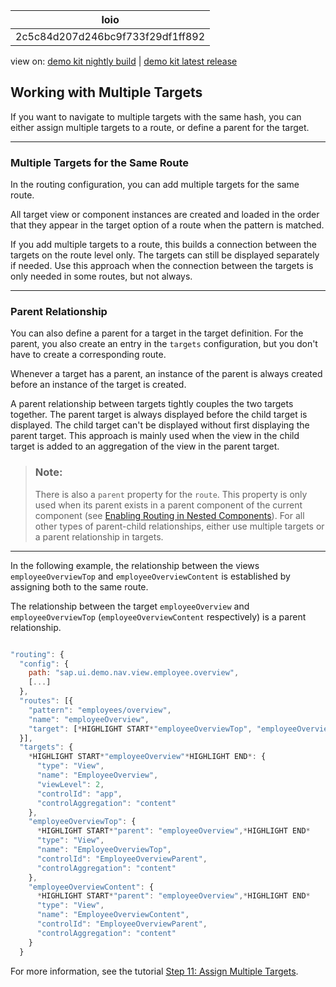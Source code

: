 <!-- loio2c5c84d207d246bc9f733f29df1ff892 -->

| loio |
| -----|
| 2c5c84d207d246bc9f733f29df1ff892 |

<div id="loio">

view on: [demo kit nightly build](https://openui5nightly.hana.ondemand.com/#/topic/2c5c84d207d246bc9f733f29df1ff892) | [demo kit latest release](https://openui5.hana.ondemand.com/#/topic/2c5c84d207d246bc9f733f29df1ff892)</div>

## Working with Multiple Targets

If you want to navigate to multiple targets with the same hash, you can either assign multiple targets to a route, or define a parent for the target.

***

### Multiple Targets for the Same Route

In the routing configuration, you can add multiple targets for the same route.

All target view or component instances are created and loaded in the order that they appear in the target option of a route when the pattern is matched.

If you add multiple targets to a route, this builds a connection between the targets on the route level only. The targets can still be displayed separately if needed. Use this approach when the connection between the targets is only needed in some routes, but not always.

***

### Parent Relationship

You can also define a parent for a target in the target definition. For the parent, you also create an entry in the `targets` configuration, but you don't have to create a corresponding route.

Whenever a target has a parent, an instance of the parent is always created before an instance of the target is created.

A parent relationship between targets tightly couples the two targets together. The parent target is always displayed before the child target is displayed. The child target can't be displayed without first displaying the parent target. This approach is mainly used when the view in the child target is added to an aggregation of the view in the parent target.

> ### Note:  
> There is also a `parent` property for the `route`. This property is only used when its parent exists in a parent component of the current component \(see [Enabling Routing in Nested Components](Enabling_Routing_in_Nested_Components_fb19f50.md)\). For all other types of parent-child relationships, either use multiple targets or a parent relationship in targets.

***

In the following example, the relationship between the views `employeeOverviewTop` and `employeeOverviewContent` is established by assigning both to the same route.

The relationship between the target `employeeOverview` and `employeeOverviewTop` \(`employeeOverviewContent` respectively\) is a parent relationship.

``` js

"routing": {
  "config": {
    path: "sap.ui.demo.nav.view.employee.overview",
    [...]
  },
  "routes": [{
    "pattern": "employees/overview",
    "name": "employeeOverview",
    "target": [*HIGHLIGHT START*"employeeOverviewTop", "employeeOverviewContent"*HIGHLIGHT END*]
  }],
  "targets": {
    *HIGHLIGHT START*"employeeOverview"*HIGHLIGHT END*: {
      "type": "View",
      "name": "EmployeeOverview",
      "viewLevel": 2,
      "controlId": "app",
      "controlAggregation": "content"
    },
    "employeeOverviewTop": {
      *HIGHLIGHT START*"parent": "employeeOverview",*HIGHLIGHT END*
      "type": "View",
      "name": "EmployeeOverviewTop",
      "controlId": "EmployeeOverviewParent",
      "controlAggregation": "content"
    },
    "employeeOverviewContent": {
      *HIGHLIGHT START*"parent": "employeeOverview",*HIGHLIGHT END*
      "type": "View",
      "name": "EmployeeOverviewContent",
      "controlId": "EmployeeOverviewParent",
      "controlAggregation": "content"
    }
  }
```

For more information, see the tutorial [Step 11: Assign Multiple Targets](Step_11_Assign_Multiple_Targets_b01840e.md).

